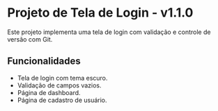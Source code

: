 # Projeto de Tela de Login - v1.1.0

Este projeto implementa uma tela de login com validação e controle de versão com Git.

## Funcionalidades
- Tela de login com tema escuro.
- Validação de campos vazios.
- Página de dashboard.
- Página de cadastro de usuário.